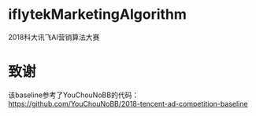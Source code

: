 # iflytekMarketingAlgorithm
2018科大讯飞AI营销算法大赛  
# 致谢
该baseline参考了YouChouNoBB的代码：
https://github.com/YouChouNoBB/2018-tencent-ad-competition-baseline
